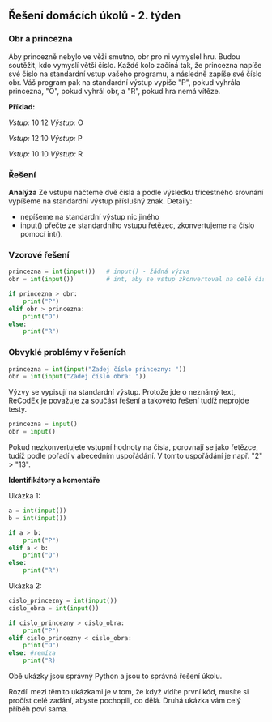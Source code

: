 ## Řešení domácích úkolů - 2. týden

### Obr a princezna

Aby princezně nebylo ve věži smutno, obr pro ni vymyslel hru. Budou soutěžit, kdo vymyslí větší číslo. Každé kolo začíná tak, že princezna napíše své číslo na standardní vstup vašeho programu, a následně zapíše své číslo obr. Váš program pak na standardní výstup vypíše "P", pokud vyhrála princezna, "O", pokud vyhrál obr, a "R", pokud hra nemá vítěze.

**Příklad:**

*Vstup:*
 10
 12
 *Výstup:*
 O

*Vstup:*
 12
 10
 *Výstup:*
 P

*Vstup:*
 10
 10
 *Výstup:*
 R

### Řešení

**Analýza** Ze vstupu načteme dvě čísla a podle výsledku třícestného srovnání vypíšeme na standardní výstup příslušný znak. Detaily:

- nepíšeme na standardní výstup nic jiného
- input() přečte ze standardního vstupu řetězec, zkonvertujeme na číslo pomocí int().

### Vzorové řešení

```python
princezna = int(input())   # input() - žádná výzva
obr = int(input())         # int, aby se vstup zkonvertoval na celé číslo.

if princezna > obr:
    print("P")
elif obr > princezna:
    print("O")
else:
    print("R")
```

 

### Obvyklé problémy v řešeních

```python
princezna = int(input("Zadej číslo princezny: "))
obr = int(input("Zadej číslo obra: "))
```

Výzvy se vypisují na standardní výstup. Protože jde o neznámý text, ReCodEx je považuje za součást řešení a takovéto řešení tudíž neprojde testy. 

```python
princezna = input()
obr = input()
```

Pokud nezkonvertujete vstupní hodnoty na čísla, porovnají se jako řetězce, tudíž podle pořadí v abecedním uspořádání. V tomto uspořádání je např. "2" > "13".

**Identifikátory a komentáře**

Ukázka 1:

```python
a = int(input())
b = int(input())

if a > b:
    print("P")
elif a < b:
    print("O")
else:
    print("R")
```

Ukázka 2:

```python
cislo_princezny = int(input())
cislo_obra = int(input())

if cislo_princezny > cislo_obra:
    print("P")
elif cislo_princezny < cislo_obra:
    print("O")
else: #remíza
    print("R)
```

Obě ukázky jsou správný Python a jsou to správná řešení úkolu. 

Rozdíl mezi těmito ukázkami je v tom, že když vidíte první kód, musíte si pročíst celé zadání, abyste pochopili, co dělá. Druhá ukázka vám celý příběh poví sama.